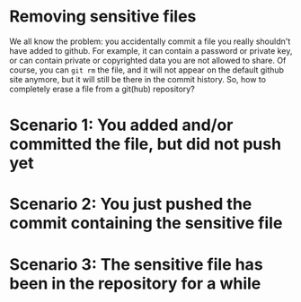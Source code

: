 # Removing sensitive files

We all know the problem: you accidentally commit a file you really shouldn't have added to github. 
For example, it can contain a password or private key, or can contain private or copyrighted data you are not allowed to share.
Of course, you can `git rm` the file, and it will not appear on the default github site anymore, 
but it will still be there in the commit history.  So, how to completely erase a file from a git(hub) repository?

# Scenario 1: You added and/or committed the file, but did not push yet

# Scenario 2: You just pushed the commit containing the sensitive file

# Scenario 3: The sensitive file has been in the repository for a while


